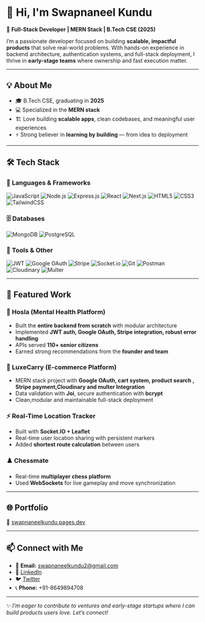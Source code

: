 # 👋 Hi, I'm Swapnaneel Kundu

🚀 **Full-Stack Developer | MERN Stack | B.Tech CSE (2025)**

I’m a passionate developer focused on building **scalable, impactful products** that solve real-world problems. With hands-on experience in backend architecture, authentication systems, and full-stack deployment, I thrive in **early-stage teams** where ownership and fast execution matter.

---

## 💡 About Me

* 🎓 B.Tech CSE, graduating in **2025**
* 💻 Specialized in the **MERN stack**
* 🏗️ Love building **scalable apps**, clean codebases, and meaningful user experiences
* ⚡ Strong believer in **learning by building** — from idea to deployment

---

## 🛠️ Tech Stack

### 🚀 Languages & Frameworks

![JavaScript](https://img.shields.io/badge/JavaScript-323330?style=for-the-badge\&logo=javascript\&logoColor=F7DF1E)
![Node.js](https://img.shields.io/badge/Node.js-43853D?style=for-the-badge\&logo=node.js\&logoColor=white)
![Express.js](https://img.shields.io/badge/Express.js-404D59?style=for-the-badge)
![React](https://img.shields.io/badge/React-20232A?style=for-the-badge\&logo=react\&logoColor=61DAFB)
![Next.js](https://img.shields.io/badge/Next.js-000000?style=for-the-badge\&logo=nextdotjs\&logoColor=white)
![HTML5](https://img.shields.io/badge/HTML5-E34F26?style=for-the-badge\&logo=html5\&logoColor=white)
![CSS3](https://img.shields.io/badge/CSS3-1572B6?style=for-the-badge\&logo=css3\&logoColor=white)
![TailwindCSS](https://img.shields.io/badge/Tailwind_CSS-38B2AC?style=for-the-badge\&logo=tailwind-css\&logoColor=white)

### 🗄️ Databases

![MongoDB](https://img.shields.io/badge/MongoDB-4EA94B?style=for-the-badge\&logo=mongodb\&logoColor=white)
![PostgreSQL](https://img.shields.io/badge/PostgreSQL-316192?style=for-the-badge\&logo=postgresql\&logoColor=white)

### 🔑 Tools & Other

![JWT](https://img.shields.io/badge/JWT-black?style=for-the-badge\&logo=JSON%20web%20tokens)
![Google OAuth](https://img.shields.io/badge/Google_OAuth-4285F4?style=for-the-badge\&logo=google\&logoColor=white)
![Stripe](https://img.shields.io/badge/Stripe-626CD9?style=for-the-badge\&logo=stripe\&logoColor=white)
![Socket.io](https://img.shields.io/badge/Socket.io-010101?style=for-the-badge\&logo=socket.io\&logoColor=white)
![Git](https://img.shields.io/badge/Git-F05032?style=for-the-badge\&logo=git\&logoColor=white)
![Postman](https://img.shields.io/badge/Postman-FF6C37?style=for-the-badge\&logo=postman\&logoColor=white)
![Cloudinary](https://img.shields.io/badge/Cloudinary-4285F4?style=for-the-badge\&logo=cloudinary\&logoColor=white)
![Multer](https://img.shields.io/badge/Multer-000000?style=for-the-badge\&logo=npm\&logoColor=white)

---

## 📌 Featured Work

### 🧠 Hosla (Mental Health Platform)

* Built the **entire backend from scratch** with modular architecture
* Implemented **JWT auth, Google OAuth, Stripe integration, robust error handling**
* APIs served **110+ senior citizens**
* Earned strong recommendations from the **founder and team**

### 🛒 LuxeCarry (E-commerce Platform)

* MERN stack project with **Google OAuth, cart system, product search , Stripe payment,Cloudinary and multer Integration**
* Data validation with **Joi**, secure authentication with **bcrypt**
* Clean,modular and maintainable full-stack deployment

### ⚡ Real-Time Location Tracker

* Built with **Socket.IO + Leaflet**
* Real-time user location sharing with persistent markers
* Added **shortest route calculation** between users

### ♟️ Chessmate

* Real-time **multiplayer chess platform**
* Used **WebSockets** for live gameplay and move synchronization

---

## 🌐 Portfolio

🔗 [swapnaneelkundu.pages.dev](https://swapnaneelkundu.pages.dev)

---

## 📫 Connect with Me

* 📧 **Email:** [swapnaneelkundu2@gmail.com](mailto:swapnaneelkundu2@gmail.com)
* 🔗 [LinkedIn](https://www.linkedin.com/in/swapnaneel-kundu-8935751bb/)
* 🐦 [Twitter](https://x.com/KunduSwapnaneel)
* 📞 **Phone:** +91-8649894708

---

✨ *I’m eager to contribute to ventures and early-stage startups where I can build products users love. Let’s connect!*
